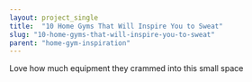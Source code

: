 ```yaml
---
layout: project_single
title:  "10 Home Gyms That Will Inspire You to Sweat"
slug: "10-home-gyms-that-will-inspire-you-to-sweat"
parent: "home-gym-inspiration"
---
```

Love how much equipment they crammed into this small space